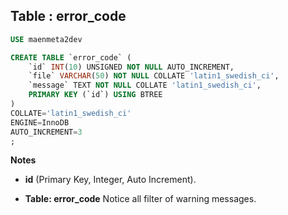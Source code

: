 Table : error_code
------------------

```SQL
USE maenmeta2dev

CREATE TABLE `error_code` (
	`id` INT(10) UNSIGNED NOT NULL AUTO_INCREMENT,
	`file` VARCHAR(50) NOT NULL COLLATE 'latin1_swedish_ci',
	`message` TEXT NOT NULL COLLATE 'latin1_swedish_ci',
	PRIMARY KEY (`id`) USING BTREE
)
COLLATE='latin1_swedish_ci'
ENGINE=InnoDB
AUTO_INCREMENT=3
;
```
__Notes__

+ __id__ (Primary Key, Integer, Auto Increment).
  
+ __Table: error_code__ Notice all filter of warning messages.
  